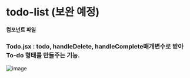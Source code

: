 # todo-list  (보완 예정)

**컴포넌트 파일**
### Todo.jsx : todo, handleDelete, handleComplete매개변수로 받아 To-do 형태를 만들주는 기능.
![image](https://github.com/HojinLim/todo-list/assets/69897998/8869df07-dc13-4b69-8563-88286d84b073)


